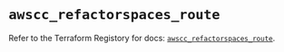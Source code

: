 # `awscc_refactorspaces_route`

Refer to the Terraform Registory for docs: [`awscc_refactorspaces_route`](https://registry.terraform.io/providers/hashicorp/awscc/0.70.0/docs/resources/refactorspaces_route).
